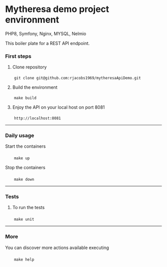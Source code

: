 # Mytheresa demo project environment
PHP8, Symfony, Nginx, MYSQL, Nelmio

This boiler plate for a REST API endpoint.

### First steps

1. Clone repository
####
        git clone git@github.com:rjacobs1969/mytheresaApiDemo.git

2. Build the environment

####
        make build

3. Enjoy the API on your local host on port 8081

####
        http://localhost:8081

___

### Daily usage

Start the containers

###
        make up

Stop the containers

###
        make down

___

### Tests

1. To run the tests

###
        make unit

---

### More

You can discover more actions available executing

###
        make help
